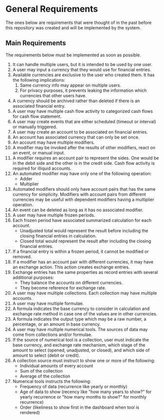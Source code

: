 # General Requirements
The ones below are requirements that were thought of in the past before this
repository was created and will be implemented by the system.

## Main Requirements
The requirements below must be implemented as soon as possible.
1. It can handle multiple users, but it is intended to be used by one user.
2. A user may input a currency that they would use for financial entries.
3. Available currencies are exclusive to the user who created them. It has the
   following implications:
   1. Same currency info may appear on multiple users.
   2. For privacy purposes, it prevents leaking the information which
      currencies that other users have.
4. A currency should be archived rather than deleted if there is an associated
   financial entry.
5. A user may have multiple cash flow activity to categorized cash flows for
   cash flow statement.
6. A user may create events that are either scheduled (timeout or interval) or
   manually triggered.
7. A user may create an account to be associated on financial entries.
8. An account has associated currency that can only be set once.
9. An account may have multiple modifiers.
10. A modifier may be invoked after the results of other modifiers, react on
    an event, or manual input.
11. A modifier requires an account pair to represent the sides. One would be
    in the debit side and the other is in the credit side. Cash flow activity
    is required for illiquid accounts.
12. An automated modifier may have only one of the following operation:
    - Adder
    - Multiplier
13. Automated modifiers should only have account pairs that has the same
    currency for simplicity. Modifiers with account pairs from different
    currencies may be useful with dependent modifiers having a multiplier
    operation.
14. An event can be deleted as long as it has no associated modifier.
15. A user may have multiple frozen periods.
16. Each frozen period have associated summarized calculation for each
    account.
    - Unadjusted total would represent the result before including the closing
      financial entries in calculation.
    - Closed total would represent the result after including the closing
      financial entries.
17. If a financial entry is within a frozen period, it cannot be modified or
    removed.
18. If a modifier has an account pair with different currencies, it may have
    an exchange action. This action creates exchange entries.
19. Exchange entries has the same properties as record entries with several
    additional purposes:
    - They balance the accounts on different currencies.
    - They become reference for exchange rate.
20. A user may have multiple collections. Each collection may have multiple
    accounts.
21. A user may have multiple formulae.
22. A formula indicates the base currency to consider in calculation and
    exchange rate method in case one of the values are in other currencies.
23. A formula indicates the output type which may be a raw number, a
    percentage, or an amount in base currency.
24. A user may have multiple numerical tools. The sources of data may come
    from collections and/or formulae.
25. If the source of numerical tool is a collection, user must indicate the
    base currency, and exchange rate mechanism, which stage of the amount to
    select (opened, unadjusted, or closed), and which side of amount to select
    (debit or credit).
26. A collection source must instruct to show one or more of the following:
    - Individual amounts of every account
    - Sum of the collection
    - Average of the collection
27. Numerical tools instructs the following:
    - Frequency of data (recurrence like yearly or monthly)
    - Age of data to show (recency like "how many years to show?" for yearly
      recurrence or "how many months to show?" for monthly recurrence)
    - Order (likeliness to show first in the dashboard when tool is rendered)
